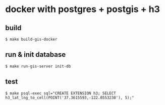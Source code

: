 # docker with postgres + postgis + h3

## build

```
$ make build-gis-docker
```

## run & init database

```
$ make run-gis-server init-db
```

## test

```
$ make psql-exec sql="CREATE EXTENSION h3; SELECT h3_lat_lng_to_cell(POINT('37.3615593,-122.0553238'), 5);"
```
